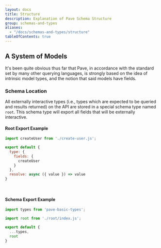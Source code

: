```yaml
---
layout: docs
title: Structure
description: Explanation of Pave Schema Structure
group: schemas-and-types
aliases:
  - "/docs/schemas-and-types/structure"
tableOfContents: true
---
```


## A System of Models

It's been quite obvious thus far that Pave, in accordance with the standard set by many other querying languages, is strongly based on the idea of intrinsic model types, and the notion that said models have fields.

### Schema Location

All externally interactive types (i.e., types which are expected to be queried and results returned) on the API are stored in a special schema type named `root`. This schema type will export all fields that will be externally interactive.

#### Root Export Example

```js
import createUser from './create-user.js';

export default {
  type: {
    fields: {
      createUser
    }
  },
  resolve: async ({ value }) => value
}
```
<br>

#### Schema Export Example

```js
import types from 'pave-basic-types';

import root from './root/index.js';

export default {
  ...types,
  root
}
```